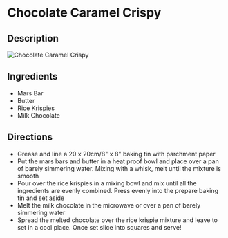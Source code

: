 # Chocolate Caramel Crispy

## Description
![Chocolate Caramel Crispy](https://www.themealdb.com/images/media/meals/1550442508.jpg "Chocolate Caramel Crispy")

## Ingredients
- Mars Bar
- Butter
- Rice Krispies
- Milk Chocolate

## Directions
- Grease and line a 20 x 20cm/8" x 8" baking tin with parchment paper
- Put the mars bars and butter in a heat proof bowl and place over a pan of barely simmering water. Mixing with a whisk, melt until the mixture is smooth
- Pour over the rice krispies in a mixing bowl and mix until all the ingredients are evenly combined. Press evenly into the prepare baking tin and set aside
- Melt the milk chocolate in the microwave or over a pan of barely simmering water
- Spread the melted chocolate over the rice krispie mixture and leave to set in a cool place. Once set slice into squares and serve!

